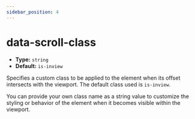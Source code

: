 ```yaml
---
sidebar_position: 4
---
```


# data-scroll-class

-   **Type:** `string`
-   **Default:** `is-inview`

Specifies a custom class to be applied to the element when its offset intersects with the viewport. The default class used is `is-inview`.

You can provide your own class name as a string value to customize the styling or behavior of the element when it becomes visible within the viewport.